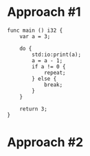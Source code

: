 # Approach #1
```
func main () i32 {
	var a = 3;
	
	do {
		std:io:print(a);
		a = a - 1;
		if a != 0 {
			repeat;
		} else {
			break;
		}
	}
	
	return 3;
}
```

# Approach #2
```

```